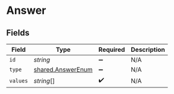 # Answer


## Fields

| Field                                                  | Type                                                   | Required                                               | Description                                            |
| ------------------------------------------------------ | ------------------------------------------------------ | ------------------------------------------------------ | ------------------------------------------------------ |
| `id`                                                   | *string*                                               | :heavy_minus_sign:                                     | N/A                                                    |
| `type`                                                 | [shared.AnswerEnum](../../models/shared/answerenum.md) | :heavy_minus_sign:                                     | N/A                                                    |
| `values`                                               | *string*[]                                             | :heavy_check_mark:                                     | N/A                                                    |